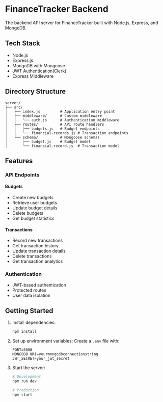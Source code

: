 # FinanceTracker Backend

The backend API server for FinanceTracker built with Node.js, Express, and MongoDB.

## Tech Stack

- Node.js
- Express.js
- MongoDB with Mongoose
- JWT Authentication(Clerk)
- Express Middleware

## Directory Structure

```
server/
├── src/
│   ├── index.js         # Application entry point
│   ├── middleware/      # Custom middleware
│   │   └── auth.js      # Authentication middleware
│   ├── routes/          # API route handlers
│   │   ├── budgets.js   # Budget endpoints
│   │   └── financial-records.js # Transaction endpoints
│   └── schema/          # Mongoose schemas
│       ├── budget.js    # Budget model
│       └── financial-record.js  # Transaction model
```

## Features

### API Endpoints

#### Budgets

- Create new budgets
- Retrieve user budgets
- Update budget details
- Delete budgets
- Get budget statistics

#### Transactions

- Record new transactions
- Get transaction history
- Update transaction details
- Delete transactions
- Get transaction analytics

### Authentication

- JWT-based authentication
- Protected routes
- User data isolation

## Getting Started

1. Install dependencies:

   ```bash
   npm install
   ```

2. Set up environment variables:
   Create a `.env` file with:

   ```
   PORT=5000
   MONGODB_URI=yourmongodbconnectionstring
   JWT_SECRET=your_jwt_secret
   ```

3. Start the server:

   ```bash
   # Development
   npm run dev

   # Production
   npm start
   ```
